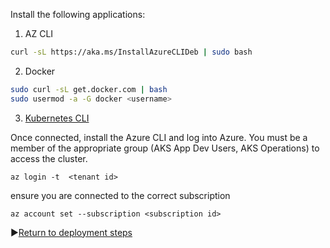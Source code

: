 Install the following applications:

1. AZ CLI 

```bash
curl -sL https://aka.ms/InstallAzureCLIDeb | sudo bash
```

2. Docker

```bash
sudo curl -sL get.docker.com | bash
sudo usermod -a -G docker <username>
```

3. [Kubernetes CLI](https://kubernetes.io/docs/tasks/tools/install-kubectl-linux/)

Once connected, install the Azure CLI and log into Azure. You must be a member of the appropriate
group (AKS App Dev Users, AKS Operations) to access the cluster. 

```
az login -t  <tenant id>
```

ensure you are connected to the correct subscription

```
az account set --subscription <subscription id>
```

:arrow_forward:[Return to deployment steps](../README.md)